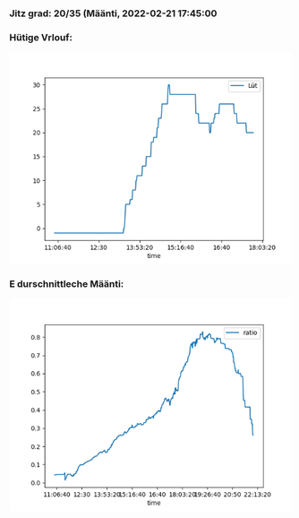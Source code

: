 ### Jitz grad: 20/35 (Määnti, 2022-02-21 17:45:00

### Hütige Vrlouf:
![Graph](Today.png)

### E durschnittleche Määnti:
![Graph](Määnti.png)